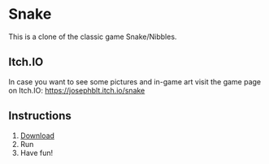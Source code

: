 # Snake
This is a clone of the classic game Snake/Nibbles.

## Itch.IO
In case you want to see some pictures and in-game art visit the game page on Itch.IO:
https://josephblt.itch.io/snake

## Instructions
1. [Download](https://github.com/Josephblt/Snake/releases/download/1.0/Snake.exe)
2. Run
3. Have fun!
